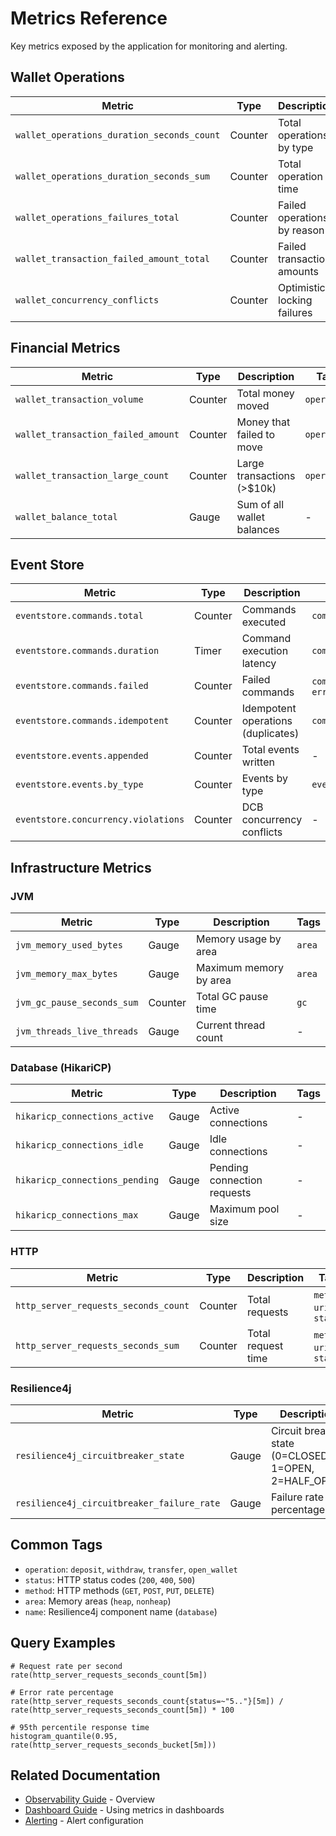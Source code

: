 # Metrics Reference

Key metrics exposed by the application for monitoring and alerting.

## Wallet Operations

| Metric                                     | Type    | Description                 | Tags                  |
|--------------------------------------------|---------|-----------------------------|-----------------------|
| `wallet_operations_duration_seconds_count` | Counter | Total operations by type    | `operation`           |
| `wallet_operations_duration_seconds_sum`   | Counter | Total operation time        | `operation`           |
| `wallet_operations_failures_total`         | Counter | Failed operations by reason | `operation`, `reason` |
| `wallet_transaction_failed_amount_total`   | Counter | Failed transaction amounts  | `operation`           |
| `wallet_concurrency_conflicts`             | Counter | Optimistic locking failures | -                     |

## Financial Metrics

| Metric                             | Type    | Description                | Tags        |
|------------------------------------|---------|----------------------------|-------------|
| `wallet_transaction_volume`        | Counter | Total money moved          | `operation` |
| `wallet_transaction_failed_amount` | Counter | Money that failed to move  | `operation` |
| `wallet_transaction_large_count`   | Counter | Large transactions (>$10k) | `operation` |
| `wallet_balance_total`             | Gauge   | Sum of all wallet balances | -           |

## Event Store

| Metric                              | Type    | Description                     | Tags         |
|-------------------------------------|---------|---------------------------------|--------------|
| `eventstore.commands.total`         | Counter | Commands executed               | `command_type` |
| `eventstore.commands.duration`      | Timer   | Command execution latency       | `command_type` |
| `eventstore.commands.failed`        | Counter | Failed commands                 | `command_type`, `error_type` |
| `eventstore.commands.idempotent`    | Counter | Idempotent operations (duplicates) | `command_type` |
| `eventstore.events.appended`        | Counter | Total events written            | -            |
| `eventstore.events.by_type`         | Counter | Events by type                  | `event_type` |
| `eventstore.concurrency.violations` | Counter | DCB concurrency conflicts       | -            |

## Infrastructure Metrics

### JVM

| Metric                     | Type    | Description            | Tags   |
|----------------------------|---------|------------------------|--------|
| `jvm_memory_used_bytes`    | Gauge   | Memory usage by area   | `area` |
| `jvm_memory_max_bytes`     | Gauge   | Maximum memory by area | `area` |
| `jvm_gc_pause_seconds_sum` | Counter | Total GC pause time    | `gc`   |
| `jvm_threads_live_threads` | Gauge   | Current thread count   | -      |

### Database (HikariCP)

| Metric                         | Type  | Description                 | Tags |
|--------------------------------|-------|-----------------------------|------|
| `hikaricp_connections_active`  | Gauge | Active connections          | -    |
| `hikaricp_connections_idle`    | Gauge | Idle connections            | -    |
| `hikaricp_connections_pending` | Gauge | Pending connection requests | -    |
| `hikaricp_connections_max`     | Gauge | Maximum pool size           | -    |

### HTTP

| Metric                               | Type    | Description        | Tags                      |
|--------------------------------------|---------|--------------------|---------------------------|
| `http_server_requests_seconds_count` | Counter | Total requests     | `method`, `uri`, `status` |
| `http_server_requests_seconds_sum`   | Counter | Total request time | `method`, `uri`, `status` |

### Resilience4j

| Metric                                     | Type  | Description                                           | Tags   |
|--------------------------------------------|-------|-------------------------------------------------------|--------|
| `resilience4j_circuitbreaker_state`        | Gauge | Circuit breaker state (0=CLOSED, 1=OPEN, 2=HALF_OPEN) | `name` |
| `resilience4j_circuitbreaker_failure_rate` | Gauge | Failure rate percentage                               | `name` |

## Common Tags

- `operation`: `deposit`, `withdraw`, `transfer`, `open_wallet`
- `status`: HTTP status codes (`200`, `400`, `500`)
- `method`: HTTP methods (`GET`, `POST`, `PUT`, `DELETE`)
- `area`: Memory areas (`heap`, `nonheap`)
- `name`: Resilience4j component name (`database`)

## Query Examples

```promql
# Request rate per second
rate(http_server_requests_seconds_count[5m])

# Error rate percentage
rate(http_server_requests_seconds_count{status=~"5.."}[5m]) / rate(http_server_requests_seconds_count[5m]) * 100

# 95th percentile response time
histogram_quantile(0.95, rate(http_server_requests_seconds_bucket[5m]))
```

## Related Documentation

- [Observability Guide](README.md) - Overview
- [Dashboard Guide](dashboards.md) - Using metrics in dashboards
- [Alerting](alerting.md) - Alert configuration
